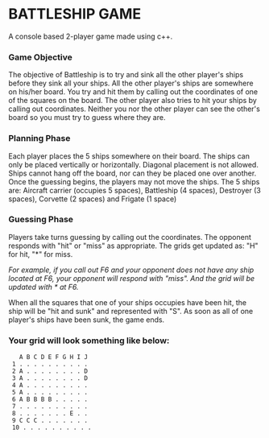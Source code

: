 # BATTLESHIP GAME
A console based 2-player game made using c++.

### Game Objective
The objective of Battleship is to try and sink all the other player's ships before they sink all your ships. All the 
other player's ships are somewhere on his/her board. You try and hit them by calling out the
coordinates of one of the squares on the board. The other player also tries to hit your ships by calling
out coordinates. Neither you nor the other player can see the other's board so you must try to guess
where they are.

### Planning Phase
Each player places the 5 ships somewhere on their board. The ships can only be placed vertically or
horizontally. Diagonal placement is not allowed. Ships cannot hang off the board, nor can they be placed
one over another.
Once the guessing begins, the players may not move the ships.
The 5 ships are: Aircraft carrier (occupies 5 spaces), Battleship (4 spaces), Destroyer (3 spaces), Corvette
(2 spaces) and Frigate (1 space)

### Guessing Phase
Players take turns guessing by calling out the coordinates. The opponent responds with "hit" or "miss"
as appropriate. The grids get updated as: "H" for hit, "*" for miss. 

_For example, if you call out F6 and your opponent does not have any ship located at F6, your opponent will respond
with "miss". And the grid will be updated with * at F6._

When all the squares that one of your ships occupies have been hit, the ship will be "hit and sunk" and represented with "S".
As soon as all of one player's ships have been sunk, the game ends.

### Your grid will look something like below:

```
   A B C D E F G H I J
 1 . . . . . . . . . .
 2 A . . . . . . . . D
 3 A . . . . . . . . D
 4 A . . . . . . . . .
 5 A . . . . . . . . .
 6 A B B B B . . . . .
 7 . . . . . . . . . .
 8 . . . . . . . E . .
 9 C C C . . . . . . .
 10 . . . . . . . . . .
```
